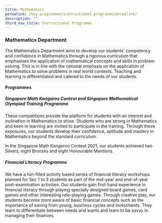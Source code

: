 ```yaml
---
title: Mathematics
permalink: /key-programmes/instructional-programme/permalink/
description: ""
third_nav_title: Instructional Programme
---
```

### Mathematics Department

The Mathematics Department aims to develop our students’ competency and confidence in Mathematics through a rigorous curriculum that emphasises the application of mathematical concepts and skills in problem solving. This is in line with the national emphasis on the application of Mathematics to solve problems in real world contexts. Teaching and learning is differentiated and catered to the needs of our students.

#### **Programmes**

##### **Singapore Math Kangaroo Contest and Singapore Mathematical Olympiad Training Programme**
These competitions provide the platform for students with an interest and inclination in Mathematics to shine. Students who are strong in Mathematics and keen in learning are invited to participate in the training. Through these exposures, our students develop their confidence, aptitude and mastery in Mathematics beyond the standard curriculum.

In the Singapore Math Kangeroo Contest 2021, our students achieved two Silvers, eight Bronzes and eight Honourable Mentions.

##### **Financial Literacy Programme**
We have a fun-filled activity based series of financial literacy workshops planned for Sec 1 to 3 students as part of the mid-year and end-of-year post-examination activities. Our students gain first-hand experience in financial literacy through playing specially designed board games, card games and other interesting role-playing games. Through creative play, our students become more aware of basic financial concepts such as the importance of saving from young, business cycles and investments. They learn to differentiate between needs and wants and learn to be savvy in managing their finances.

